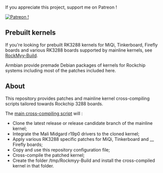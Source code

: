 If you appreciate this project, support me on Patreon !

[![Patreon !](https://raw.githubusercontent.com/Miouyouyou/RockMyy/.img/button-patreon.png)](https://www.patreon.com/Miouyouyou)

Prebuilt kernels
----------------

If you're looking for prebuilt RK3288 kernels for MiQi, Tinkerboard,
Firefly boards and various RK3288 boards supported by mainline kernels,
see [RockMyy-Build](../RockMyy-Build).

Armbian provide premade Debian packages of kernels for Rockchip systems
including most of the patches included here.

About
-----

This repository provides patches and mainline kernel cross-compiling
scripts tailored towards Rockchip 3288 boards.

The [main cross-compiling script](./GetPatchAndCompileKernel.sh) will :
* Clone the latest release or release candidate branch of the mainline  
  kernel;
* Integrate the Mali Midgard r19p0 drivers to the cloned kernel;
* Apply various RK3288 specific patches for MiQi, Tinkerboard and __
  Firefly boards;
* Copy and use this repository configuration file;
* Cross-compile the patched kernel;
* Create the folder /tmp/Rockmyy-Build and install the cross-compiled  
  kernel in that folder.


